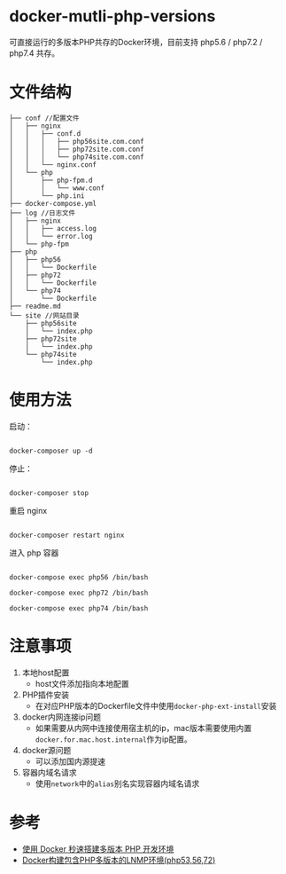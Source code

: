 
# docker-mutli-php-versions

可直接运行的多版本PHP共存的Docker环境，目前支持 php5.6 / php7.2 / php7.4 共存。

# 文件结构

```
├── conf //配置文件
│   ├── nginx
│   │   ├── conf.d
│   │   │   ├── php56site.com.conf
│   │   │   ├── php72site.com.conf
│   │   │   └── php74site.com.conf
│   │   └── nginx.conf
│   └── php
│       ├── php-fpm.d
│       │   └── www.conf
│       └── php.ini
├── docker-compose.yml
├── log //日志文件
│   ├── nginx
│   │   ├── access.log
│   │   └── error.log
│   └── php-fpm
├── php
│   ├── php56
│   │   └── Dockerfile
│   ├── php72
│   │   └── Dockerfile
│   └── php74
│       └── Dockerfile
├── readme.md
└── site //网站目录
    ├── php56site
    │   └── index.php
    ├── php72site
    │   └── index.php
    └── php74site
        └── index.php
```

# 使用方法

启动：

```shell script

docker-composer up -d

```

停止：

```shell script

docker-composer stop

```

重启 nginx

```shell script

docker-composer restart nginx

```

进入 php 容器
```

docker-compose exec php56 /bin/bash

docker-compose exec php72 /bin/bash

docker-compose exec php74 /bin/bash
```
# 注意事项

1. 本地host配置
    - host文件添加指向本地配置
2. PHP插件安装
    - 在对应PHP版本的Dockerfile文件中使用`docker-php-ext-install`安装
3. docker内网连接ip问题
    - 如果需要从内网中连接使用宿主机的ip，mac版本需要使用内置`docker.for.mac.host.internal`作为ip配置。
4. docker源问题
    - 可以添加国内源提速
5. 容器内域名请求
    - 使用`network`中的`alias`别名实现容器内域名请求

# 参考

- [使用 Docker 秒速搭建多版本 PHP 开发环境](https://juejin.cn/post/6980576111818194957)
- [Docker构建包含PHP多版本的LNMP环境(php53,56,72)](https://0ne.store/2018/01/13/docker-compose-lnmp-multi-php-version/)
